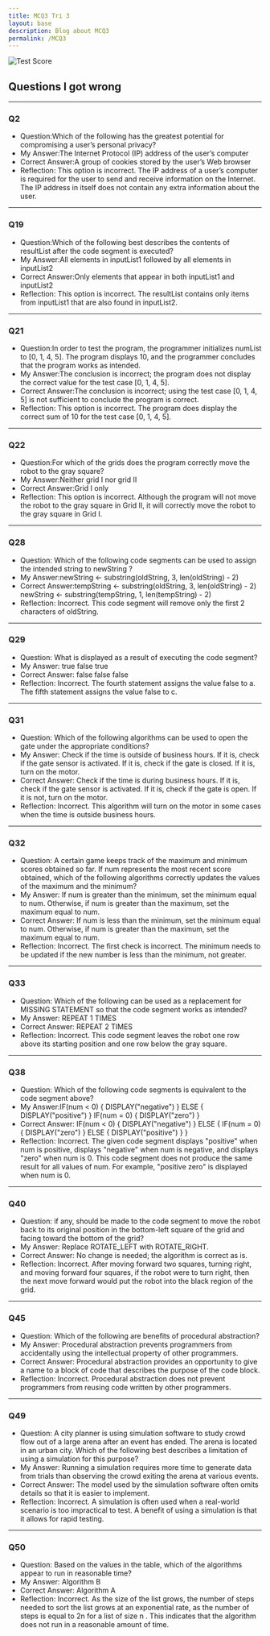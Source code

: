 ```yaml
---
title: MCQ3 Tri 3
layout: base
description: Blog about MCQ3
permalink: /MCQ3
---
```


![Test Score](https://f1nnc.github.io/mysite/images/mcq3.png)

## Questions I got wrong

---

### Q2
- Question:Which of the following has the greatest potential for compromising a user’s personal privacy?
- My Answer:The Internet Protocol (IP) address of the user’s computer
- Correct Answer:A group of cookies stored by the user’s Web browser
- Reflection: This option is incorrect. The IP address of a user’s computer is required for the user to send and receive information on the Internet. The IP address in itself does not contain any extra information about the user.

---
### Q19
- Question:Which of the following best describes the contents of resultList after the code segment is executed?
- My Answer:All elements in inputList1 followed by all elements in inputList2
- Correct Answer:Only elements that appear in both inputList1 and inputList2
- Reflection: This option is incorrect. The resultList contains only items from inputList1 that are also found in inputList2.

---

### Q21
- Question:In order to test the program, the programmer initializes numList to [0, 1, 4, 5]. The program displays 10, and the programmer concludes that the program works as intended.
- My Answer:The conclusion is incorrect; the program does not display the correct value for the test case [0, 1, 4, 5].
- Correct Answer:The conclusion is incorrect; using the test case [0, 1, 4, 5] is not sufficient to conclude the program is correct.
- Reflection: This option is incorrect. The program does display the correct sum of 10 for the test case [0, 1, 4, 5].

---

### Q22
- Question:For which of the grids does the program correctly move the robot to the gray square?
- My Answer:Neither grid I nor grid II
- Correct Answer:Grid I only
- Reflection: This option is incorrect. Although the program will not move the robot to the gray square in Grid II, it will correctly move the robot to the gray square in Grid I.

---

### Q28
- Question: Which of the following code segments can be used to assign the intended string to newString ?
- My Answer:newString  ← substring(oldString, 3, len(oldString) - 2)
- Correct Answer:tempString  ← substring(oldString, 3, len(oldString) - 2) newString  ← substring(tempString, 1, len(tempString) - 2)
- Reflection: Incorrect. This code segment will remove only the first 2 characters of oldString.

---

### Q29
- Question: What is displayed as a result of executing the code segment?
- My Answer: true false true
- Correct Answer: false false false
- Reflection: Incorrect. The fourth statement assigns the value false to a. The fifth statement assigns the value false to c.

---

### Q31
- Question: Which of the following algorithms can be used to open the gate under the appropriate conditions?
- My Answer: Check if the time is outside of business hours. If it is, check if the gate sensor is activated. If it is, check if the gate is closed. If it is, turn on the motor.
- Correct Answer: Check if the time is during business hours. If it is, check if the gate sensor is activated. If it is, check if the gate is open. If it is not, turn on the motor.
- Reflection: Incorrect. This algorithm will turn on the motor in some cases when the time is outside business hours.

---

### Q32
- Question: A certain game keeps track of the maximum and minimum scores obtained so far. If num represents the most recent score obtained, which of the following algorithms correctly updates the values of the maximum and the minimum?
- My Answer: If num is greater than the minimum, set the minimum equal to num. Otherwise, if num is greater than the maximum, set the maximum equal to num.
- Correct Answer: If num is less than the minimum, set the minimum equal to num. Otherwise, if num is greater than the maximum, set the maximum equal to num.
- Reflection: Incorrect. The first check is incorrect. The minimum needs to be updated if the new number is less than the minimum, not greater.

---

### Q33
- Question: Which of the following can be used as a replacement for MISSING STATEMENT so that the code segment works as intended?
- My Answer: REPEAT 1 TIMES
- Correct Answer: REPEAT 2 TIMES
- Reflection: Incorrect. This code segment leaves the robot one row above its starting position and one row below the gray square.

---

### Q38
- Question: Which of the following code segments is equivalent to the code segment above?
- My Answer:IF(num < 0)
{
DISPLAY("negative")
}
ELSE
{
DISPLAY("positive")
}
IF(num = 0)
{
DISPLAY("zero")
}
- Correct Answer: IF(num < 0)
{
DISPLAY("negative")
}
ELSE
{
IF(num = 0)
{
DISPLAY("zero")
}
ELSE
{
DISPLAY("positive")
}
}
- Reflection: Incorrect. The given code segment displays "positive" when num is positive, displays "negative" when num is negative, and displays "zero" when num is 0. This code segment does not produce the same result for all values of num. For example, "positive zero" is displayed when num is 0.

---

### Q40
- Question: if any, should be made to the code segment to move the robot back to its original position in the bottom-left square of the grid and facing toward the bottom of the grid?
- My Answer: Replace ROTATE_LEFT with ROTATE_RIGHT.
- Correct Answer: No change is needed; the algorithm is correct as is.
- Reflection: Incorrect. After moving forward two squares, turning right, and moving forward four squares, if the robot were to turn right, then the next move forward would put the robot into the black region of the grid.

---

### Q45
- Question: Which of the following are benefits of procedural abstraction?
- My Answer: Procedural abstraction prevents programmers from accidentally using the intellectual property of other programmers.
- Correct Answer: Procedural abstraction provides an opportunity to give a name to a block of code that describes the purpose of the code block.
- Reflection: Incorrect. Procedural abstraction does not prevent programmers from reusing code written by other programmers.

---

### Q49
- Question: A city planner is using simulation software to study crowd flow out of a large arena after an event has ended. The arena is located in an urban city. Which of the following best describes a limitation of using a simulation for this purpose?
- My Answer: Running a simulation requires more time to generate data from trials than observing the crowd exiting the arena at various events.
- Correct Answer: The model used by the simulation software often omits details so that it is easier to implement.
- Reflection: Incorrect. A simulation is often used when a real-world scenario is too impractical to test. A benefit of using a simulation is that it allows for rapid testing.

---

### Q50
- Question: Based on the values in the table, which of the algorithms appear to run in reasonable time?
- My Answer: Algorithm B
- Correct Answer: Algorithm A
- Reflection: Incorrect. As the size of the list grows, the number of steps needed to sort the list grows at an exponential rate, as the number of steps is equal to 2n
 for a list of size n
. This indicates that the algorithm does not run in a reasonable amount of time.
